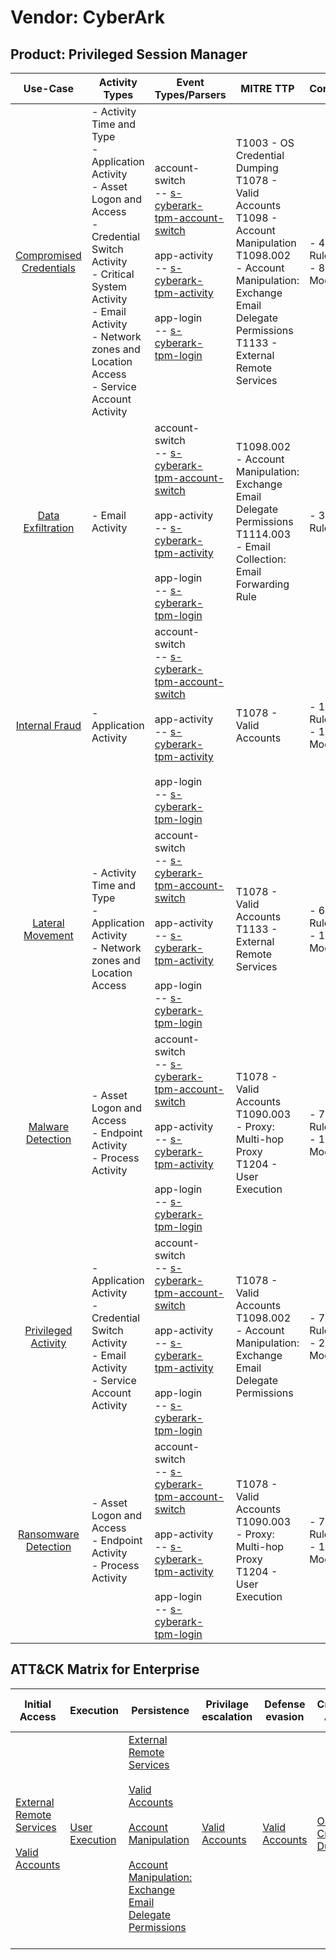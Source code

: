 Vendor: CyberArk
================
Product: Privileged Session Manager
-----------------------------------
|                                 Use-Case                                  | Activity Types                                                                                                                                                                                                                         | Event Types/Parsers                                                                                                                                                                                                                                                                                                                | MITRE TTP                                                                                                                                                                                                | Content                    |
|:-------------------------------------------------------------------------:| -------------------------------------------------------------------------------------------------------------------------------------------------------------------------------------------------------------------------------------- | ---------------------------------------------------------------------------------------------------------------------------------------------------------------------------------------------------------------------------------------------------------------------------------------------------------------------------------- | -------------------------------------------------------------------------------------------------------------------------------------------------------------------------------------------------------- | -------------------------- |
| [Compromised Credentials](../UseCases/usecase_compromised_credentials.md) | - Activity Time  and Type<br>- Application Activity<br>- Asset Logon and Access<br>- Credential Switch Activity<br>- Critical System Activity<br>- Email Activity<br>- Network zones and Location Access<br>- Service Account Activity |  account-switch<br> -- [s-cyberark-tpm-account-switch](../Parsers/parserContent_s-cyberark-tpm-account-switch.md)<br><br> app-activity<br> -- [s-cyberark-tpm-activity](../Parsers/parserContent_s-cyberark-tpm-activity.md)<br><br> app-login<br> -- [s-cyberark-tpm-login](../Parsers/parserContent_s-cyberark-tpm-login.md)<br> | T1003 - OS Credential Dumping<br>T1078 - Valid Accounts<br>T1098 - Account Manipulation<br>T1098.002 - Account Manipulation: Exchange Email Delegate Permissions<br>T1133 - External Remote Services<br> |  - 44 Rules<br> - 8 Models |
|       [Data Exfiltration](../UseCases/usecase_data_exfiltration.md)       | - Email Activity                                                                                                                                                                                                                       |  account-switch<br> -- [s-cyberark-tpm-account-switch](../Parsers/parserContent_s-cyberark-tpm-account-switch.md)<br><br> app-activity<br> -- [s-cyberark-tpm-activity](../Parsers/parserContent_s-cyberark-tpm-activity.md)<br><br> app-login<br> -- [s-cyberark-tpm-login](../Parsers/parserContent_s-cyberark-tpm-login.md)<br> | T1098.002 - Account Manipulation: Exchange Email Delegate Permissions<br>T1114.003 - Email Collection: Email Forwarding Rule<br>                                                                         |  - 3 Rules<br>             |
|          [Internal Fraud](../UseCases/usecase_internal_fraud.md)          | - Application Activity                                                                                                                                                                                                                 |  account-switch<br> -- [s-cyberark-tpm-account-switch](../Parsers/parserContent_s-cyberark-tpm-account-switch.md)<br><br> app-activity<br> -- [s-cyberark-tpm-activity](../Parsers/parserContent_s-cyberark-tpm-activity.md)<br><br> app-login<br> -- [s-cyberark-tpm-login](../Parsers/parserContent_s-cyberark-tpm-login.md)<br> | T1078 - Valid Accounts<br>                                                                                                                                                                               |  - 13 Rules<br> - 1 Models |
|        [Lateral Movement](../UseCases/usecase_lateral_movement.md)        | - Activity Time  and Type<br>- Application Activity<br>- Network zones and Location Access                                                                                                                                             |  account-switch<br> -- [s-cyberark-tpm-account-switch](../Parsers/parserContent_s-cyberark-tpm-account-switch.md)<br><br> app-activity<br> -- [s-cyberark-tpm-activity](../Parsers/parserContent_s-cyberark-tpm-activity.md)<br><br> app-login<br> -- [s-cyberark-tpm-login](../Parsers/parserContent_s-cyberark-tpm-login.md)<br> | T1078 - Valid Accounts<br>T1133 - External Remote Services<br>                                                                                                                                           |  - 6 Rules<br> - 1 Models  |
|       [Malware Detection](../UseCases/usecase_malware_detection.md)       | - Asset Logon and Access<br>- Endpoint Activity<br>- Process Activity                                                                                                                                                                  |  account-switch<br> -- [s-cyberark-tpm-account-switch](../Parsers/parserContent_s-cyberark-tpm-account-switch.md)<br><br> app-activity<br> -- [s-cyberark-tpm-activity](../Parsers/parserContent_s-cyberark-tpm-activity.md)<br><br> app-login<br> -- [s-cyberark-tpm-login](../Parsers/parserContent_s-cyberark-tpm-login.md)<br> | T1078 - Valid Accounts<br>T1090.003 - Proxy: Multi-hop Proxy<br>T1204 - User Execution<br>                                                                                                               |  - 7 Rules<br> - 1 Models  |
|     [Privileged Activity](../UseCases/usecase_privileged_activity.md)     | - Application Activity<br>- Credential Switch Activity<br>- Email Activity<br>- Service Account Activity                                                                                                                               |  account-switch<br> -- [s-cyberark-tpm-account-switch](../Parsers/parserContent_s-cyberark-tpm-account-switch.md)<br><br> app-activity<br> -- [s-cyberark-tpm-activity](../Parsers/parserContent_s-cyberark-tpm-activity.md)<br><br> app-login<br> -- [s-cyberark-tpm-login](../Parsers/parserContent_s-cyberark-tpm-login.md)<br> | T1078 - Valid Accounts<br>T1098.002 - Account Manipulation: Exchange Email Delegate Permissions<br>                                                                                                      |  - 7 Rules<br> - 2 Models  |
|    [Ransomware Detection](../UseCases/usecase_ransomware_detection.md)    | - Asset Logon and Access<br>- Endpoint Activity<br>- Process Activity                                                                                                                                                                  |  account-switch<br> -- [s-cyberark-tpm-account-switch](../Parsers/parserContent_s-cyberark-tpm-account-switch.md)<br><br> app-activity<br> -- [s-cyberark-tpm-activity](../Parsers/parserContent_s-cyberark-tpm-activity.md)<br><br> app-login<br> -- [s-cyberark-tpm-login](../Parsers/parserContent_s-cyberark-tpm-login.md)<br> | T1078 - Valid Accounts<br>T1090.003 - Proxy: Multi-hop Proxy<br>T1204 - User Execution<br>                                                                                                               |  - 7 Rules<br> - 1 Models  |

ATT&CK Matrix for Enterprise
----------------------------
| Initial Access                                                                                                                                   | Execution                                                           | Persistence                                                                                                                                                                                                                                                                                                                                 | Privilage escalation                                                | Defense evasion                                                     | Credential Access                                                          | Discovery | Lateral Movement | Collection                                                                                                                                                            | Command and Control                                                                                                                       | Exfiltration | Impact |
| ------------------------------------------------------------------------------------------------------------------------------------------------ | ------------------------------------------------------------------- | ------------------------------------------------------------------------------------------------------------------------------------------------------------------------------------------------------------------------------------------------------------------------------------------------------------------------------------------- | ------------------------------------------------------------------- | ------------------------------------------------------------------- | -------------------------------------------------------------------------- | --------- | ---------------- | --------------------------------------------------------------------------------------------------------------------------------------------------------------------- | ----------------------------------------------------------------------------------------------------------------------------------------- | ------------ | ------ |
| [External Remote Services](https://attack.mitre.org/techniques/T1133)<br><br>[Valid Accounts](https://attack.mitre.org/techniques/T1078)<br><br> | [User Execution](https://attack.mitre.org/techniques/T1204)<br><br> | [External Remote Services](https://attack.mitre.org/techniques/T1133)<br><br>[Valid Accounts](https://attack.mitre.org/techniques/T1078)<br><br>[Account Manipulation](https://attack.mitre.org/techniques/T1098)<br><br>[Account Manipulation: Exchange Email Delegate Permissions](https://attack.mitre.org/techniques/T1098/002)<br><br> | [Valid Accounts](https://attack.mitre.org/techniques/T1078)<br><br> | [Valid Accounts](https://attack.mitre.org/techniques/T1078)<br><br> | [OS Credential Dumping](https://attack.mitre.org/techniques/T1003)<br><br> |           |                  | [Email Collection](https://attack.mitre.org/techniques/T1114)<br><br>[Email Collection: Email Forwarding Rule](https://attack.mitre.org/techniques/T1114/003)<br><br> | [Proxy: Multi-hop Proxy](https://attack.mitre.org/techniques/T1090/003)<br><br>[Proxy](https://attack.mitre.org/techniques/T1090)<br><br> |              |        |